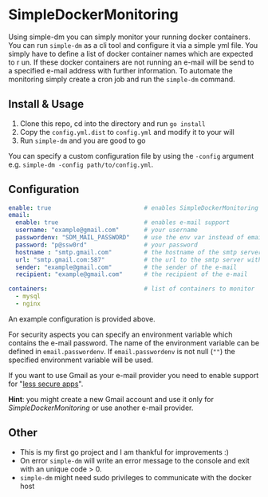# SimpleDockerMonitoring
Using simple-dm you can simply monitor your running docker containers. You can run `simple-dm` as a cli tool and 
configure it via a simple yml file. You simply have to define a list of docker container names which are expected to r
un. If these docker containers are not running an e-mail will be send to a specified e-mail address with further 
information. To automate the monitoring simply create a cron job and run the `simple-dm` command.

## Install & Usage
1) Clone this repo, cd into the directory and run `go install`
2) Copy the `config.yml.dist` to `config.yml` and modify it to your will
3) Run `simple-dm` and you are good to go

You can specify a custom configuration file by using the `-config` argument e.g. `simple-dm -config path/to/config.yml`.

## Configuration
```yaml
enable: true                          # enables SimpleDockerMonitoring
email:
  enable: true                        # enables e-mail support
  username: "example@gmail.com"       # your username 
  passwordenv: "SDM_MAIL_PASSWORD"    # use the env var instead of email.password
  password: "p@ssw0rd"                # your password
  hostname : "smtp.gmail.com"         # the hostname of the smtp server
  url: "smtp.gmail.com:587"           # the url to the smtp server with port
  sender: "example@gmail.com"         # the sender of the e-mail
  recipient: "example@gmail.com"      # the recipient of the e-mail

containers:                           # list of containers to monitor
  - mysql
  - nginx
```
An example configuration is provided above. 

For security aspects you can specify an environment variable which contains the e-mail password. The name of the 
environment variable can be defined in `email.passwordenv`. If `email.passwordenv` is not null (`""`) the specified 
environment variable will be used.


If you want to use Gmail as your e-mail provider you need to enable
support for "[less secure apps](https://support.google.com/accounts/answer/6010255)". 

**Hint**: you might create a 
new Gmail account and use it only for _SimpleDockerMonitoring_ or use another e-mail provider.

## Other
* This is my first go project and I am thankful for improvements :)
* On error `simple-dm` will write an error message to the console and exit with an unique code > 0.
* `simple-dm` might need sudo privileges to communicate with the docker host